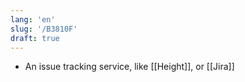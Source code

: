 ```yaml
---
lang: 'en'
slug: '/B3810F'
draft: true
---
```


- An issue tracking service, like [[Height]], or [[Jira]]
